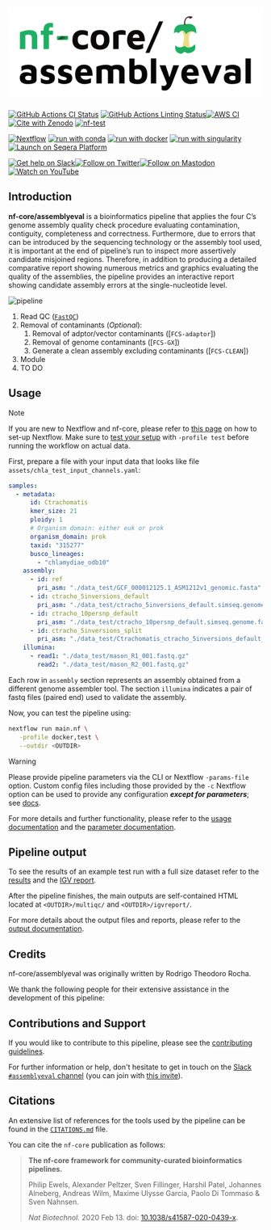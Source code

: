 <h1>
  <picture>
    <source media="(prefers-color-scheme: dark)" srcset="docs/images/nf-core-assemblyeval_logo_dark.png">
    <img alt="nf-core/assemblyeval" src="docs/images/nf-core-assemblyeval_logo_light.png">
  </picture>
</h1>

[![GitHub Actions CI Status](https://github.com/nf-core/assemblyeval/actions/workflows/ci.yml/badge.svg)](https://github.com/nf-core/assemblyeval/actions/workflows/ci.yml)
[![GitHub Actions Linting Status](https://github.com/nf-core/assemblyeval/actions/workflows/linting.yml/badge.svg)](https://github.com/nf-core/assemblyeval/actions/workflows/linting.yml)[![AWS CI](https://img.shields.io/badge/CI%20tests-full%20size-FF9900?labelColor=000000&logo=Amazon%20AWS)](https://nf-co.re/assemblyeval/results)[![Cite with Zenodo](http://img.shields.io/badge/DOI-10.5281/zenodo.XXXXXXX-1073c8?labelColor=000000)](https://doi.org/10.5281/zenodo.XXXXXXX)
[![nf-test](https://img.shields.io/badge/unit_tests-nf--test-337ab7.svg)](https://www.nf-test.com)

[![Nextflow](https://img.shields.io/badge/nextflow%20DSL2-%E2%89%A523.04.0-23aa62.svg)](https://www.nextflow.io/)
[![run with conda](http://img.shields.io/badge/run%20with-conda-3EB049?labelColor=000000&logo=anaconda)](https://docs.conda.io/en/latest/)
[![run with docker](https://img.shields.io/badge/run%20with-docker-0db7ed?labelColor=000000&logo=docker)](https://www.docker.com/)
[![run with singularity](https://img.shields.io/badge/run%20with-singularity-1d355c.svg?labelColor=000000)](https://sylabs.io/docs/)
[![Launch on Seqera Platform](https://img.shields.io/badge/Launch%20%F0%9F%9A%80-Seqera%20Platform-%234256e7)](https://cloud.seqera.io/launch?pipeline=https://github.com/nf-core/assemblyeval)

[![Get help on Slack](http://img.shields.io/badge/slack-nf--core%20%23assemblyeval-4A154B?labelColor=000000&logo=slack)](https://nfcore.slack.com/channels/assemblyeval)[![Follow on Twitter](http://img.shields.io/badge/twitter-%40nf__core-1DA1F2?labelColor=000000&logo=twitter)](https://twitter.com/nf_core)[![Follow on Mastodon](https://img.shields.io/badge/mastodon-nf__core-6364ff?labelColor=FFFFFF&logo=mastodon)](https://mstdn.science/@nf_core)[![Watch on YouTube](http://img.shields.io/badge/youtube-nf--core-FF0000?labelColor=000000&logo=youtube)](https://www.youtube.com/c/nf-core)

## Introduction

**nf-core/assemblyeval** is a bioinformatics pipeline that applies the four C’s genome assembly quality check procedure evaluating contamination, contiguity, completeness and correctness. Furthermore, due to errors that can be introduced by the sequencing technology or the assembly tool used, it is important at the end of pipeline’s run to inspect more assertively candidate misjoined regions. Therefore, in addition to producing a detailed comparative report showing numerous metrics and graphics evaluating the quality of the assemblies, the pipeline provides an interactive report showing candidate assembly errors at the single-nucleotide level. 


![pipeline](assets/assembly-eval-pipeline-v5.png)


<!-- TODO nf-core:
   Complete this sentence with a 2-3 sentence summary of what types of data the pipeline ingests, a brief overview of the
   major pipeline sections and the types of output it produces. You're giving an overview to someone new
   to nf-core here, in 15-20 seconds. For an example, see https://github.com/nf-core/rnaseq/blob/master/README.md#introduction
-->

<!-- TODO nf-core: Include a figure that guides the user through the major workflow steps. Many nf-core
     workflows use the "tube map" design for that. See https://nf-co.re/docs/contributing/design_guidelines#examples for examples.   -->
<!-- TODO nf-core: Fill in short bullet-pointed list of the default steps in the pipeline -->

1. Read QC ([`FastQC`](https://www.bioinformatics.babraham.ac.uk/projects/fastqc/))
2. Removal of contaminants (_Optional_):
    1. Removal of adptor/vector contaminants ([`FCS-adaptor`])
    2. Removal of genome contaminants ([`FCS-GX`])
    3. Generate a clean assembly excluding contaminants ([`FCS-CLEAN`])
3. Module 
4. TO DO


## Usage

> [!NOTE]
> If you are new to Nextflow and nf-core, please refer to [this page](https://nf-co.re/docs/usage/installation) on how to set-up Nextflow. Make sure to [test your setup](https://nf-co.re/docs/usage/introduction#how-to-run-a-pipeline) with `-profile test` before running the workflow on actual data.

<!-- TODO nf-core: Describe the minimum required steps to execute the pipeline, e.g. how to prepare samplesheets.
     Explain what rows and columns represent. For instance (please edit as appropriate):

First, prepare a samplesheet with your input data that looks as follows:

`samplesheet.csv`:

```csv
sample,fastq_1,fastq_2
CONTROL_REP1,AEG588A1_S1_L002_R1_001.fastq.gz,AEG588A1_S1_L002_R2_001.fastq.gz
```

Each row represents a fastq file (single-end) or a pair of fastq files (paired end).

-->

First, prepare a file with your input data that looks like file `assets/chla_test_input_channels.yaml`:

```yaml
samples:
  - metadata:
      id: Ctrachomatis
      kmer_size: 21
      ploidy: 1
      # Organism domain: either euk or prok
      organism_domain: prok
      taxid: "315277" 
      busco_lineages:
        - "chlamydiae_odb10"
    assembly:
      - id: ref
        pri_asm: "./data_test/GCF_000012125.1_ASM1212v1_genomic.fasta"
      - id: ctracho_5inversions_default
        pri_asm: "./data_test/ctracho_5inversions_default.simseq.genome.fa"
      - id: ctracho_10persnp_default
        pri_asm: "./data_test/ctracho_10persnp_default.simseq.genome.fa"
      - id: ctracho_5inversions_split
        pri_asm: "./data_test/Ctrachomatis_ctracho_5inversions_default_cleaned_breaked.fasta"
    illumina:
      - read1: "./data_test/mason_R1_001.fastq.gz"
        read2: "./data_test/mason_R2_001.fastq.gz"
```

Each row in `assembly` section represents an assembly obtained from a different genome assembler tool. The section `illumina` indicates a pair of fastq files (paired end) used to validate the assembly.

Now, you can test the pipeline using:

<!-- TODO nf-core: update the following command to include all required parameters for a minimal example -->

```bash
nextflow run main.nf \
   -profile docker,test \
   --outdir <OUTDIR>
```

> [!WARNING]
> Please provide pipeline parameters via the CLI or Nextflow `-params-file` option. Custom config files including those provided by the `-c` Nextflow option can be used to provide any configuration _**except for parameters**_;
> see [docs](https://nf-co.re/usage/configuration#custom-configuration-files).

For more details and further functionality, please refer to the [usage documentation](https://nf-co.re/assemblyeval/usage) and the [parameter documentation](https://nf-co.re/assemblyeval/parameters).

## Pipeline output

To see the results of an example test run with a full size dataset refer to the [results](https://rodtheo.github.io/simposio-biomol-2024/simulations/Report-for-General-Evaluation-of-Assemblies_multiqc_report.html) and the [IGV report](https://rodtheo.github.io/simposio-biomol-2024/simulations/Ctrachomatis_ctracho_5inversions_default_report_mqc.html).

After the pipeline finishes, the main outputs are self-contained HTML located at `<OUTDIR>/multiqc/` and `<OUTDIR>/igvreport/`.

For more details about the output files and reports, please refer to the
[output documentation]().

## Credits

nf-core/assemblyeval was originally written by Rodrigo Theodoro Rocha.

We thank the following people for their extensive assistance in the development of this pipeline:

<!-- TODO nf-core: If applicable, make list of people who have also contributed -->

## Contributions and Support

If you would like to contribute to this pipeline, please see the [contributing guidelines](.github/CONTRIBUTING.md).

For further information or help, don't hesitate to get in touch on the [Slack `#assemblyeval` channel](https://nfcore.slack.com/channels/assemblyeval) (you can join with [this invite](https://nf-co.re/join/slack)).

## Citations

<!-- TODO nf-core: Add citation for pipeline after first release. Uncomment lines below and update Zenodo doi and badge at the top of this file. -->
<!-- If you use nf-core/assemblyeval for your analysis, please cite it using the following doi: [10.5281/zenodo.XXXXXX](https://doi.org/10.5281/zenodo.XXXXXX) -->

<!-- TODO nf-core: Add bibliography of tools and data used in your pipeline -->

An extensive list of references for the tools used by the pipeline can be found in the [`CITATIONS.md`](CITATIONS.md) file.

You can cite the `nf-core` publication as follows:

> **The nf-core framework for community-curated bioinformatics pipelines.**
>
> Philip Ewels, Alexander Peltzer, Sven Fillinger, Harshil Patel, Johannes Alneberg, Andreas Wilm, Maxime Ulysse Garcia, Paolo Di Tommaso & Sven Nahnsen.
>
> _Nat Biotechnol._ 2020 Feb 13. doi: [10.1038/s41587-020-0439-x](https://dx.doi.org/10.1038/s41587-020-0439-x).
